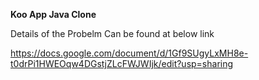 **Koo App Java Clone**

Details of the Probelm Can be found at below link

https://docs.google.com/document/d/1Gf9SUgyLxMH8e-t0drPi1HWEOqw4DGstjZLcFWJWIjk/edit?usp=sharing
